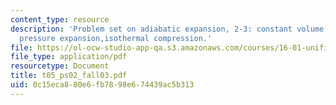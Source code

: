 ```yaml
---
content_type: resource
description: 'Problem set on adiabatic expansion, 2-3: constant volume heat addition,constant
  pressure expansion,isothermal compression.'
file: https://ol-ocw-studio-app-qa.s3.amazonaws.com/courses/16-01-unified-engineering-i-ii-iii-iv-fall-2005-spring-2006/0c15eca880e6fb7898e674439ac5b313_t05_ps02_fall03.pdf
file_type: application/pdf
resourcetype: Document
title: t05_ps02_fall03.pdf
uid: 0c15eca8-80e6-fb78-98e6-74439ac5b313
---
```

